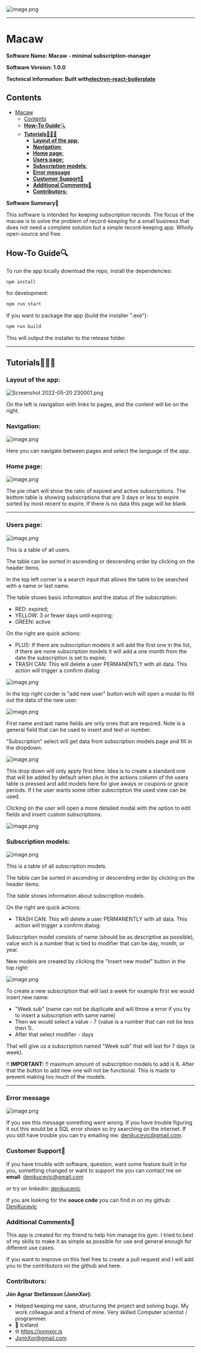 ![image.png](media_Macaw/titleimg.png)

---

# Macaw

**Software Name: Macaw - minimal subscription-manager**

**Software Version: 1.0.0**

**Technical Information: Built with**[**electron-react-boilerplate**](https://electron-react-boilerplate.js.org/)

## Contents

- [Macaw](#macaw)
  - [Contents](#contents)
  - [**How-To Guide**🔍](#how-to-guide)
  - [**Tutorials**🙋🏼‍♂️](#tutorials️)
    - [**Layout of the app**:](#layout-of-the-app)
    - [**Navigation**:](#navigation)
    - [**Home page**:](#home-page)
    - [**Users page:**](#users-page)
    - [**Subscription models**:](#subscription-models)
    - [**Error message**](#error-message)
    - [**Customer Support**💭](#customer-support)
    - [**Additional Comments**🔔](#additional-comments)
    - [**Contributors:**](#contributors)

**Software Summary**🧠

This software is intended for keeping subscription records. The focus of the macaw is to solve the problem of record-keeping for a small business that does not need a complete solution but a simple record-keeping app. Wholly open-source and free.

## **How-To Guide**🔍

To run the app locally download the repo, install the dependencies:

```bash
npm install
```

for development:

```bash
npm run start
```

If you want to package the app (build the installer ".exe"):

```bash
npm run build
```

This will output the installer to the release folder.

---

## **Tutorials**🙋🏼‍♂️

### **Layout of the app**:

![Screenshot 2022-05-20 230001.png](media_Macaw/Screenshot%202022-05-20%20230001.png)

On the left is navigation with links to pages, and the content will be on the right.

### **Navigation**:

![image.png](media_Macaw/image.png)

Here you can navigate between pages and select the language of the app.

### **Home page**:

![image.png](media_Macaw/f4f51835-c12e-4b8b-8c67-d6e5e2074eaa_image.png)

The pie chart will show the ratio of expired and active subscriptions. The bottom table is showing subscriptions that are 3 days or less to expire sorted by most recent to expire. If there is no data this page will be blank.

---

### **Users page:**

![image.png](media_Macaw/4ed49ae4-d988-414a-a39c-ae3ad0a1b2eb_image.png)

This is a table of all users.

The table can be sorted in ascending or descending order by clicking on the header items.

In the top left corner is a search input that allows the table to be searched with a name or last name.

The table shows basic information and the status of the subscription:

- RED: expired;
- YELLOW: 3 or fewer days until expiring;
- GREEN: active

On the right are quick actions:

- PLUS: If there are subscription models it will add the first one in the list, if there are none subscription models it will add a one month from the date the subscription is set to expire;
- TRASH CAN: This will delete a user PERMANENTLY with all data. This action will trigger a confirm dialog:

![image.png](media_Macaw/8310c46e-ca86-485d-81d6-a12059b713a1_image.png)

In the top right corder is "add new user" button wich will open a modal to fill out the data of the new user:

![image.png](media_Macaw/a6943b85-54d1-4245-af60-cf0704728062_image.png)

First name and last name fields are only ones that are required. Note is a general field that can be used to insert and text or number.

"Subscription" select will get data from subscription models page and fill in the dropdown:

![image.png](media_Macaw/e3b010c5-0309-441f-af91-bd0001e38435_image.png)

This drop down will only apply first time. Idea is to create a standard one that will be added by default when plus in the actions column of the users table is pressed and add models here for give aways or coupons or grace periods. If t he user wants some other subscription the used view can be used.

Clicking on the user will open a more detailed modal with the option to edit fields and insert custom subscriptions:

![image.png](media_Macaw/0e48088b-cbc7-47d2-a6ec-ed2b6d38fb71_image.png)

### **Subscription models**:

![image.png](media_Macaw/3e181094-337c-4f39-a5a5-75b0dd27226b_image.png)

This is a table of all subscription models.

The table can be sorted in ascending or descending order by clicking on the header items.

The table shows information about subscription models.

On the right are quick actions:

- TRASH CAN: This will delete a user PERMANENTLY with all data. This action will trigger a confirm dialog:

Subscription model consists of name (should be as descriptive as possible), value wich is a number that is tied to modifier that can be day, month, or year.

New models are created by clicking the "Insert new model" button in the top right:

![image.png](media_Macaw/033fdc93-35c1-4493-91b8-5bdf63fabde6_image.png)

To create a new subscription that will last a week for example first we would insert new name:

- "Week sub" (name can not be duplicate and will throw a error if you try to insert a subscription with same name)
- Then we would select a value - 7 (value is a number that can not be less then 1).
- After that select modifier - days

That will give us a subscription named "Week sub" that will last for 7 days (a week).

!! **IMPORTANT:**
!! maximum amount of subscription models to add is 6. After that the button to add new one will not be functional. This is made to prevent making too much of the models.

---

### **Error message**

![image.png](media_Macaw/ddb09b11-9fdb-402c-99dd-f22e08275c7e_image.png)

If you see this message something went wrong. If you have trouble figuring it out this would be a SQL error shown so try searching on the internet. If you still have trouble you can try emailing me: [denikucevic@gmail.com](mailto:denikucevic@gmail.com).

### **Customer Support**💭

If you have trouble with software, question, want some feature built in for you, something changed or want to support me you can contact me on **email**: [denikucevic@gmail.com](mailto:denikucevic@gmail.com)

or try on linkedin: [denikucevic](https://www.linkedin.com/in/denis-kucevic/)

If you are looking for the **souce code** you can find in on my github: [DeniKucevic](https://github.com/DeniKucevic/electron-mini-subscription-manager)

### **Additional Comments**🔔

This app is created for my friend to help him manage his gym. I tried to best of my skills to make it as simple as possible for use and general enough for different use cases.

If you want to improve on this feel free to create a pull request and I will add you to the contributors on the github and here.

### **Contributors:**

**Jón Agnar Stefánsson (JonnXor):**

- Helped keeping me sane, structuring the project and solving bugs. My work colleague and a friend of mine. Very skilled Computer scientist / programmer.
- 📍 Iceland
- 🌐 <https://jonnxor.is>
- [JonnXor@gmail.com](mailto:JonnXor@gmail.com)

---
